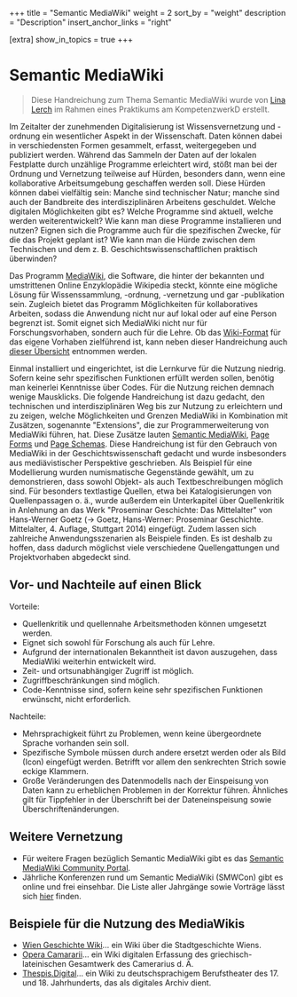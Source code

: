 +++
title = "Semantic MediaWiki"
weight = 2
sort_by = "weight"
description = "Description"
insert_anchor_links = "right"

[extra]
show_in_topics = true
+++

# Semantic MediaWiki 

> Diese Handreichung zum Thema Semantic MediaWiki wurde von [Lina Lerch](https://github.com/s3micolon) im Rahmen eines Praktikums am KompetenzwerkD erstellt. 

Im Zeitalter der zunehmenden Digitalisierung ist Wissensvernetzung und -ordnung ein wesentlicher Aspekt in der Wissenschaft. Daten können dabei in verschiedensten Formen gesammelt, erfasst, weitergegeben und publiziert werden. Während das Sammeln der Daten auf der lokalen Festplatte durch unzählige Programme erleichtert wird, stößt man bei der Ordnung und Vernetzung teilweise auf Hürden, besonders dann, wenn eine kollaborative Arbeitsumgebung geschaffen werden soll. 
Diese Hürden können dabei vielfältig sein: Manche sind technischer Natur; manche sind auch der Bandbreite des interdisziplinären Arbeitens geschuldet. Welche digitalen Möglichkeiten gibt es? Welche Programme sind aktuell, welche werden weiterentwickelt? Wie kann man diese Programme installieren und nutzen? Eignen sich die Programme auch für die spezifischen Zwecke, für die das Projekt geplant ist? Wie kann man die Hürde zwischen dem Technischen und dem z. B. Geschichtswissenschaftlichen praktisch überwinden?

Das Programm [MediaWiki](https://kompetenzwerkd.github.io/infoportal/glossar/#mediawiki), die Software, die hinter der bekannten und umstrittenen Online Enzyklopädie Wikipedia steckt, könnte eine mögliche Lösung für Wissenssammlung, -ordnung, -vernetzung und gar -publikation sein. Zugleich bietet das Programm Möglichkeiten für kollaboratives Arbeiten, sodass die Anwendung nicht nur auf lokal oder auf eine Person begrenzt ist. Somit eignet sich MediaWiki nicht nur für Forschungsvorhaben, sondern auch für die Lehre. Ob das [Wiki-Format](https://kompetenzwerkd.github.io/infoportal/glossar/#wiki) für das eigene Vorhaben zielführend ist, kann neben dieser Handreichung auch [dieser Übersicht](https://www.mediawiki.org/wiki/Manual:Deciding_whether_to_use_a_wiki_as_your_website_type/de) entnommen werden.

Einmal installiert und eingerichtet, ist die Lernkurve für die Nutzung niedrig. Sofern keine sehr spezifischen Funktionen erfüllt werden sollen, benötig man keinerlei Kenntnisse über Codes. Für die Nutzung reichen demnach wenige Mausklicks. Die folgende Handreichung ist dazu gedacht, den technischen und interdisziplinären Weg bis zur Nutzung zu erleichtern und zu zeigen, welche Möglichkeiten und Grenzen MediaWiki in Kombination mit Zusätzen, sogenannte "Extensions", die zur Programmerweiterung von MediaWiki führen, hat. Diese Zusätze lauten [Semantic MediaWiki](https://www.semantic-mediawiki.org/wiki/Semantic_MediaWiki), [Page Forms](https://www.mediawiki.org/wiki/Extension:Page_Forms) und [Page Schemas](https://www.mediawiki.org/wiki/Extension:Page_Schemas). Diese Handreichung ist für den Gebrauch von MediaWiki in der Geschichtswissenschaft gedacht und wurde insbesonders aus mediävistischer Perspektive geschrieben. Als Beispiel für eine Modellierung wurden numismatische Gegenstände gewählt, um zu demonstrieren, dass sowohl Objekt- als auch Textbeschreibungen möglich sind. Für besonders textlastige Quellen, etwa bei Katalogisierungen von Quellenpassagen o. ä., wurde außerdem ein Unterkapitel über Quellenkritik in Anlehnung an das Werk "Proseminar Geschichte: Das Mittelalter" von Hans-Werner Goetz (→ Goetz, Hans-Werner: Proseminar Geschichte. Mittelalter, 4. Auflage, Stuttgart 2014) eingefügt. Zudem lassen sich zahlreiche Anwendungsszenarien als Beispiele finden. Es ist deshalb zu hoffen, dass dadurch möglichst viele verschiedene Quellengattungen und Projektvorhaben abgedeckt sind.


## Vor- und Nachteile auf einen Blick 

Vorteile:
- Quellenkritik und quellennahe Arbeitsmethoden können umgesetzt werden.
- Eignet sich sowohl für Forschung als auch für Lehre.
- Aufgrund der internationalen Bekanntheit ist davon auszugehen, dass MediaWiki weiterhin entwickelt wird.
- Zeit- und ortsunabhängiger Zugriff ist möglich.
- Zugriffbeschränkungen sind möglich.
- Code-Kenntnisse sind, sofern keine sehr spezifischen Funktionen erwünscht, nicht erforderlich.

Nachteile:
- Mehrsprachigkeit führt zu Problemen, wenn keine übergeordnete Sprache vorhanden sein soll.
- Spezifische Symbole müssen durch andere ersetzt werden oder als Bild (Icon) eingefügt werden. Betrifft vor allem den senkrechten Strich sowie eckige Klammern.
- Große Veränderungen des Datenmodells nach der Einspeisung von Daten kann zu erheblichen Problemen in der Korrektur führen. Ähnliches gilt für Tippfehler in der Überschrift bei der Dateneinspeisung sowie Überschriftenänderungen.

## Weitere Vernetzung

- Für weitere Fragen bezüglich Semantic MediaWiki gibt es das [Semantic MediaWiki Community Portal](https://www.semantic-mediawiki.org/wiki/semantic-mediawiki.org:Community_portal).
- Jährliche Konferenzen rund um Semantic MediaWiki (SMWCon) gibt es online und frei einsehbar. Die Liste aller Jahrgänge sowie Vorträge lässt sich [hier](https://www.semantic-mediawiki.org/wiki/SMWCon) finden.

## Beispiele für die Nutzung des MediaWikis
- [Wien Geschichte Wiki](https://www.geschichtewiki.wien.gv.at/Wien_Geschichte_Wiki)... ein Wiki über die Stadtgeschichte Wiens.
- [Opera Camararii](http://camerarius.uni-wuerzburg.de/camerarius/index.php/)... ein Wiki digitalen Erfassung des griechisch-lateinischen Gesamtwerk des Camerarius d. Ä.
- [Thespis.Digital](https://thespis.digital/db/index.php?title=Hauptseite)... ein Wiki zu deutschsprachigem Berufstheater des 17. und 18. Jahrhunderts, das als digitales Archiv dient.
